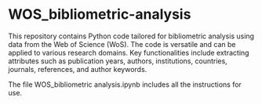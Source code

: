 # WOS_bibliometric-analysis
This repository contains Python code tailored for bibliometric analysis using data from the Web of Science (WoS). The code is versatile and can be applied to various research domains. Key functionalities include extracting attributes such as publication years, authors, institutions, countries, journals, references, and author keywords.

The file WOS_bibliometric analysis.ipynb includes all the instructions for use.
